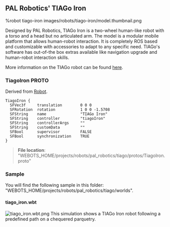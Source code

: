 ## PAL Robotics' TIAGo Iron

%robot tiago-iron images/robots/tiago-iron/model.thumbnail.png

Designed by PAL Robotics, TIAGo Iron is a two-wheel human-like robot with a torso and a head but no articulated arm.
The model is a modular mobile platform that allows human-robot interaction. It is completely ROS based and customizable with accessories to adapt to any specific need.
TIAGo's software has out-of-the box extras available like navigation upgrade and human-robot interaction skills.

More information on the TIAGo robot can be found [here](http://pal-robotics.com/robots/tiago/).

### TiagoIron PROTO

Derived from [Robot](../reference/robot.md).

```
TiagoIron {
  SFVec3f     translation        0 0 0
  SFRotation  rotation           1 0 0 -1.5708
  SFString    name               "TIAGo Iron"
  SFString    controller         "tiagoIron"
  SFString    controllerArgs     ""
  SFString    customData         ""
  SFBool      supervisor         FALSE
  SFBool      synchronization    TRUE
}
```

> **File location**: "WEBOTS\_HOME/projects/robots/pal_robotics/tiago/protos/TiagoIron.proto"

### Sample

You will find the following sample in this folder: "WEBOTS\_HOME/projects/robots/pal_robotics/tiago/worlds".

#### tiago\_iron.wbt

![tiago_iron.wbt.png](images/robots/tiago-iron/tiago_iron.wbt.thumbnail.jpg) This simulation shows a TIAGo Iron robot following a predefined path on a chequered parquetry.

